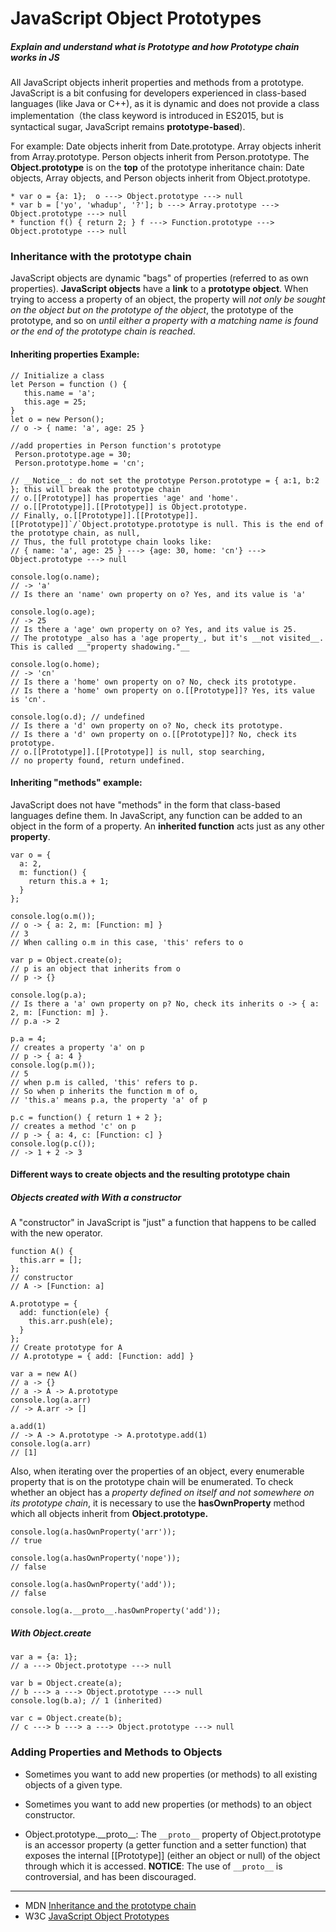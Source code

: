 # JavaScript Object Prototypes

##### Explain and understand what is Prototype and how Prototype chain works in JS
All JavaScript objects inherit properties and methods from a prototype. JavaScript is a bit confusing for developers experienced in class-based languages (like Java or C++), as it is dynamic and does not provide a class implementation（the class keyword is introduced in ES2015, but is syntactical sugar, JavaScript remains __prototype-based__).

For example: Date objects inherit from Date.prototype. Array objects inherit from Array.prototype. Person objects inherit from Person.prototype. The __Object.prototype__ is on the __top__ of the prototype inheritance chain: Date objects, Array objects, and Person objects inherit from Object.prototype.
```
* var o = {a: 1};  o ---> Object.prototype ---> null
* var b = ['yo', 'whadup', '?']; b ---> Array.prototype ---> Object.prototype ---> null
* function f() { return 2; } f ---> Function.prototype ---> Object.prototype ---> null
```
### Inheritance with the prototype chain
JavaScript objects are dynamic "bags" of properties (referred to as own properties). __JavaScript objects__ have a __link__ to a __prototype object__. When trying to access a property of an object, the property will _not only be sought on the object but on the prototype of the object_, the prototype of the prototype, and so on _until either a property with a matching name is found or the end of the prototype chain is reached_.
#### Inheriting properties Example:

```
// Initialize a class
let Person = function () {
   this.name = 'a';
   this.age = 25;
}
let o = new Person(); 
// o -> { name: 'a', age: 25 }

//add properties in Person function's prototype
 Person.prototype.age = 30;
 Person.prototype.home = 'cn';

// __Notice__: do not set the prototype Person.prototype = { a:1, b:2 }; this will break the prototype chain
// o.[[Prototype]] has properties 'age' and 'home'.
// o.[[Prototype]].[[Prototype]] is Object.prototype.
// Finally, o.[[Prototype]].[[Prototype]].[[Prototype]]`/`Object.prototype.prototype is null. This is the end of the prototype chain, as null,
// Thus, the full prototype chain looks like:
// { name: 'a', age: 25 } ---> {age: 30, home: 'cn'} ---> Object.prototype ---> null

console.log(o.name); 
// -> 'a'
// Is there an 'name' own property on o? Yes, and its value is 'a'

console.log(o.age); 
// -> 25
// Is there a 'age' own property on o? Yes, and its value is 25.
// The prototype _also has a 'age property_, but it's __not visited__. This is called __"property shadowing."__

console.log(o.home); 
// -> 'cn'
// Is there a 'home' own property on o? No, check its prototype.
// Is there a 'home' own property on o.[[Prototype]]? Yes, its value is 'cn'.

console.log(o.d); // undefined
// Is there a 'd' own property on o? No, check its prototype.
// Is there a 'd' own property on o.[[Prototype]]? No, check its prototype.
// o.[[Prototype]].[[Prototype]] is null, stop searching,
// no property found, return undefined.
```
#### Inheriting "methods" example:
JavaScript does not have "methods" in the form that class-based languages define them. In JavaScript, any function can be added to an object in the form of a property. An __inherited function__ acts just as any other __property__.

```
var o = {
  a: 2,
  m: function() {
    return this.a + 1;
  }
};

console.log(o.m()); 
// o -> { a: 2, m: [Function: m] }
// 3
// When calling o.m in this case, 'this' refers to o

var p = Object.create(o);
// p is an object that inherits from o
// p -> {}

console.log(p.a); 
// Is there a 'a' own property on p? No, check its inherits o -> { a: 2, m: [Function: m] }. 
// p.a -> 2

p.a = 4; 
// creates a property 'a' on p
// p -> { a: 4 }
console.log(p.m()); 
// 5
// when p.m is called, 'this' refers to p.
// So when p inherits the function m of o, 
// 'this.a' means p.a, the property 'a' of p

p.c = function() { return 1 + 2 }; 
// creates a method 'c' on p
// p -> { a: 4, c: [Function: c] }
console.log(p.c()); 
// -> 1 + 2 -> 3

```

#### Different ways to create objects and the resulting prototype chain
##### Objects created with With a constructor
A "constructor" in JavaScript is "just" a function that happens to be called with the new operator.

```
function A() {
  this.arr = [];
};
// constructor
// A -> [Function: a]

A.prototype = {
  add: function(ele) {
    this.arr.push(ele);
  }
};
// Create prototype for A
// A.prototype = { add: [Function: add] }

var a = new A()
// a -> {}
// a -> A -> A.prototype
console.log(a.arr)
// -> A.arr -> []

a.add(1)
// -> A -> A.prototype -> A.prototype.add(1)
console.log(a.arr)
// [1]
```
Also, when iterating over the properties of an object, every enumerable property that is on the prototype chain will be enumerated. To check whether an object has a _property defined on itself and not somewhere on its prototype chain_, it is necessary to use the __hasOwnProperty__ method which all objects inherit from __Object.prototype.__

```
console.log(a.hasOwnProperty('arr'));
// true

console.log(a.hasOwnProperty('nope'));
// false

console.log(a.hasOwnProperty('add'));
// false

console.log(a.__proto__.hasOwnProperty('add'));
```

##### With Object.create

```
var a = {a: 1}; 
// a ---> Object.prototype ---> null

var b = Object.create(a);
// b ---> a ---> Object.prototype ---> null
console.log(b.a); // 1 (inherited)

var c = Object.create(b);
// c ---> b ---> a ---> Object.prototype ---> null
```
### Adding Properties and Methods to Objects
* Sometimes you want to add new properties (or methods) to all existing objects of a given type.

* Sometimes you want to add new properties (or methods) to an object constructor.

* Object.prototype.\_\_proto\_\_: The `__proto__` property of Object.prototype is an accessor property (a getter function and a setter function) that exposes the internal [[Prototype]] (either an object or null) of the object through which it is accessed. 
__NOTICE__: The use of `__proto__` is controversial, and has been discouraged.

---
* MDN [Inheritance and the prototype chain](https://developer.mozilla.org/en-US/docs/Web/JavaScript/Inheritance_and_the_prototype_chain)
* W3C [JavaScript Object Prototypes](https://www.w3schools.com/js/js_object_prototypes.asp)